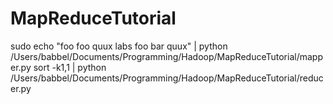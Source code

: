 # MapReduceTutorial

sudo echo "foo foo quux labs foo bar quux" | python /Users/babbel/Documents/Programming/Hadoop/MapReduceTutorial/mapper.py  sort -k1,1 | python /Users/babbel/Documents/Programming/Hadoop/MapReduceTutorial/reducer.py 
